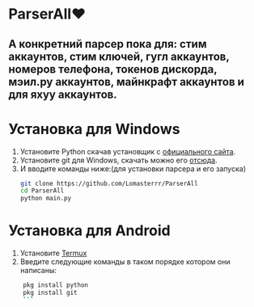 # ParserAll♥️
А конкретний парсер пока для: стим аккаунтов, стим ключей, гугл аккаунтов,
номеров телефона, токенов дискорда, мэил.ру аккаунтов, 
майнкрафт аккаунтов и для яхуу аккаунтов.
----------------------------------------------

# Установка для Windows
1. Установите Python скачав установщик с [официального сайта](https://www.python.org/downloads/).
2. Установите git для Windows, скачать можно его [отсюда](https://git-scm.com/download/win).
3. И вводите команды ниже:(для установки парсера и его запуска)
    ```bash
    git clone https://github.com/Lomasterrr/ParserAll
    cd ParserAll
    python main.py
    ```
# Установка для Android
1. Установите [Termux](https://play.google.com/store/apps/details?id=com.termux&hl=ru)
2. Введите следующие команды в таком порядке котором они написаны:
```bash
    pkg install python
    pkg install git
    ```
